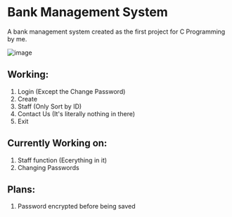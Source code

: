 # Bank Management System

A bank management system created as the first project for C Programming by me.

![image](https://user-images.githubusercontent.com/113242950/230140165-3cca402b-1dab-4ffb-b2c9-c2ba3ad6b413.png)


## Working:
  1. Login (Except the Change Password)
  2. Create
  3. Staff (Only Sort by ID)
  4. Contact Us (It's literally nothing in there)
  5. Exit
  
## Currently Working on:
  1. Staff function (Ecerything in it)
  2. Changing Passwords

## Plans:
  1. Password encrypted before being saved
